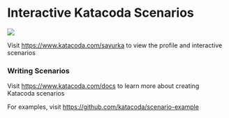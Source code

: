 # Interactive Katacoda Scenarios

[![](http://shields.katacoda.com/katacoda/sayurka/count.svg)](https://www.katacoda.com/sayurka "Get your profile on Katacoda.com")

Visit https://www.katacoda.com/sayurka to view the profile and interactive scenarios

### Writing Scenarios
Visit https://www.katacoda.com/docs to learn more about creating Katacoda scenarios

For examples, visit https://github.com/katacoda/scenario-example

